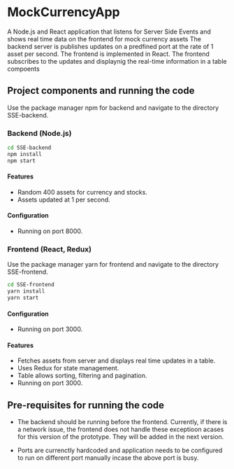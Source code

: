 # MockCurrencyApp
A Node.js and React application that listens for Server Side Events and shows real time data on the frontend for mock currency assets
The backend server is publishes updates on a predfined port at the rate of 1 asset per second. The frontend is implemented in React.
The frontend subscribes to the updates and displaynig the real-time information in a table compoents

## Project components and running the code
Use the package manager npm for backend and navigate to the directory SSE-backend.


### Backend (Node.js)
```bash
cd SSE-backend
npm install
npm start
```
#### Features
- Random 400 assets for currency and stocks.
- Assets updated at 1 per second.


#### Configuration
- Running on port 8000.

### Frontend (React, Redux)
Use the package manager yarn for frontend and navigate to the directory SSE-frontend.

```bash
cd SSE-frontend
yarn install
yarn start
```
#### Configuration
- Running on port 3000.

#### Features
- Fetches assets from server and displays real time updates in a table.
- Uses Redux for state management.
- Table allows sorting, filtering and pagination.
- Running on port 3000.



## Pre-requisites for running the code

- The backend should be running before the frontend. Currently, if there is a network issue, the frontend does not handle these exceptioon acases for this version of the prototype. They will be added in the next version.

- Ports are currenctly hardcoded and application needs to be configured to run on different port manually incase the above port is busy.
